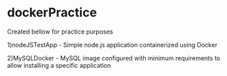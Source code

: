 # dockerPractice

Created bellow for practice purposes

1)nodeJSTestApp - Simple node.js application containerized using Docker

2)MySQLDocker - MySQL image configured with minimum requirements to allow installing a specific application